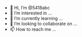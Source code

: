 - 👋 Hi, I’m @5418abc
- 👀 I’m interested in ...
- 🌱 I’m currently learning ...
- 💞️ I’m looking to collaborate on ...
- 📫 How to reach me ...

<!---
5418abc/5418abc is a ✨ special ✨ repository because its `README.md` (this file) appears on your GitHub profile.
You can click the Preview link to take a look at your changes.
--->
